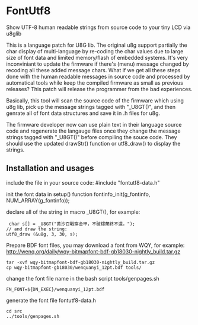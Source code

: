FontUtf8
========

Show UTF-8 human readable strings from source code to your tiny LCD via u8glib

This is a language patch for U8G lib.
The original u8g support partially the char display of multi-language by re-coding the char values due to large size of font data and limited memory/flash of embedded systems.
It's very inconviniant to update the firmware if there's (menu) message changed by recoding all these added message chars.
What if we get all these steps done with the human readable messages in source code and processed by automatical tools while keep the compiled firmware as small as previous releases?
This patch will release the programmer from the bad experiences.

Basically, this tool will scan the source code of the firmware which using u8g lib, pick up the message strings tagged with "_U8GT()",
and then genrate all of font data structures and save it in .h files for u8g.

The firmware developer now can use plain text in their language source code and regenerate the langauge files once they change the message strings tagged with "_U8GT()" before compiling the souce code.
They should use the updated drawStr() function or utf8_draw() to display the strings.


Installation and usages
-----------------------

include the file in your source code:
    #include "fontutf8-data.h"


init the font data in setup() function
fontinfo_init(g_fontinfo, NUM_ARRAY(g_fontinfo));


declare all of the string in macro _U8GT(), for example:

     char s[] = _U8GT("黄沙百戰穿金甲，不破樓蘭終不還。");
    // and draw the string:
    utf8_draw (&u8g, 3, 30, s);


Prepare BDF font files, you may download a font from WQY, for example: http://wenq.org/daily/wqy-bitmapfont-bdf-gb18030-nightly_build.tar.gz

    tar -xvf wqy-bitmapfont-bdf-gb18030-nightly_build.tar.gz
    cp wqy-bitmapfont-gb18030/wenquanyi_12pt.bdf tools/

change the font file name in the bash script tools/genpages.sh

    FN_FONT=${DN_EXEC}/wenquanyi_12pt.bdf

generate the font file fontutf8-data.h

    cd src
    ../tools/genpages.sh

